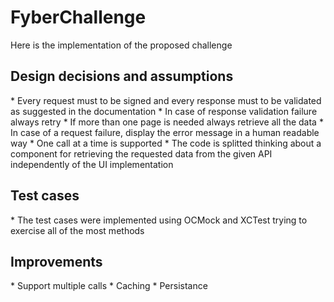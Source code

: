 # FyberChallenge
Here is the implementation of the proposed challenge

<h2>Design decisions and assumptions</h2>
* Every request must to be signed and every response must to be validated as suggested in the documentation
* In case of response validation failure always retry
* If more than one page is needed always retrieve all the data
* In case of a request failure, display the error message in a human readable way
* One call at a time is supported
* The code is splitted thinking about a component for retrieving the requested data from the given API independently of the UI implementation 

<h2>Test cases</h2>
* The test cases were implemented using OCMock and XCTest trying to exercise all of the most methods

<h2>Improvements</h2>
* Support multiple calls
* Caching
* Persistance
